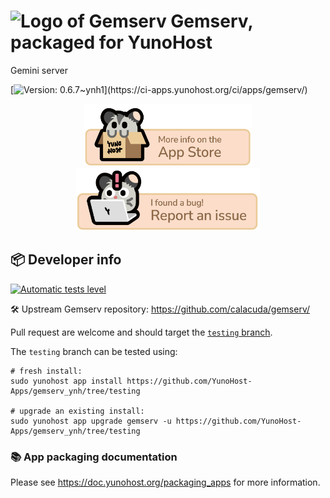 <!--
N.B.: This README was automatically generated by <https://github.com/YunoHost/apps_tools/blob/main/readme_generator>
It shall NOT be edited by hand.
-->

<h1>
  <img src="https://raw.githubusercontent.com/YunoHost/apps/main/logos/gemserv.png" width="32px" alt="Logo of Gemserv">
  Gemserv, packaged for YunoHost
</h1>

Gemini server

[![Version: 0.6.7~ynh1](https://img.shields.io/badge/Version-0.6.7~ynh1-rgb(18,138,11)?style=for-the-badge)](https://ci-apps.yunohost.org/ci/apps/gemserv/)

<div align="center">
<a href="https://apps.yunohost.org/app/gemserv"><img height="100px" src="https://github.com/YunoHost/yunohost-artwork/raw/refs/heads/main/badges/neopossum-badges/badge_more_info_on_the_appstore.svg"/></a>
<a href="https://github.com/YunoHost-Apps/gemserv_ynh/issues"><img height="100px" src="https://github.com/YunoHost/yunohost-artwork/raw/refs/heads/main/badges/neopossum-badges/badge_report_an_issue.svg"/></a>
</div>

## 📦 Developer info

[![Automatic tests level](https://apps.yunohost.org/badge/cilevel/gemserv)](https://ci-apps.yunohost.org/ci/apps/gemserv/)

🛠️ Upstream Gemserv repository: <https://github.com/calacuda/gemserv/>

Pull request are welcome and should target the [`testing` branch](https://github.com/YunoHost-Apps/gemserv_ynh/tree/testing).

The `testing` branch can be tested using:
```
# fresh install:
sudo yunohost app install https://github.com/YunoHost-Apps/gemserv_ynh/tree/testing

# upgrade an existing install:
sudo yunohost app upgrade gemserv -u https://github.com/YunoHost-Apps/gemserv_ynh/tree/testing
```

### 📚 App packaging documentation

Please see <https://doc.yunohost.org/packaging_apps> for more information.